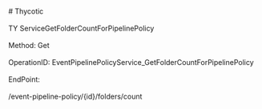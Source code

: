 <br>#     Thycotic</br>
<br>TY ServiceGetFolderCountForPipelinePolicy</br>
<br>Method: Get</br>
<br>OperationID: EventPipelinePolicyService_GetFolderCountForPipelinePolicy</br>
<br>EndPoint:</br>
<br>/event-pipeline-policy/{id}/folders/count</br>
